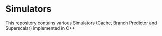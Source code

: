# Simulators
This repository contains various Simulators (Cache, Branch Predictor and Superscalar) implemented in C++
